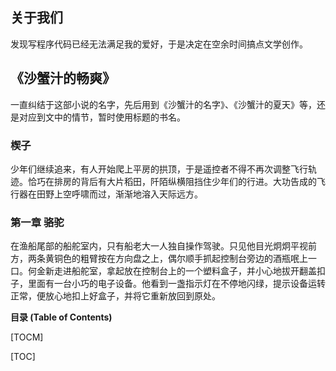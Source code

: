 ## 关于我们

发现写程序代码已经无法满足我的爱好，于是决定在空余时间搞点文学创作。

## 《沙蟹汁的畅爽》

一直纠结于这部小说的名字，先后用到《沙蟹汁的名字》、《沙蟹汁的夏天》等，还是对应到文中的情节，暂时使用标题的书名。

### 楔子
少年们继续追来，有人开始爬上平房的拱顶，于是遥控者不得不再次调整飞行轨迹。恰巧在排房的背后有大片稻田，阡陌纵横阻挡住少年们的行进。大功告成的飞行器在田野上空呼啸而过，渐渐地溶入天际远方。

### 第一章 骆驼
在渔船尾部的船舵室内，只有船老大一人独自操作驾驶。只见他目光炯炯平视前方，两条黄铜色的粗臂按在方向盘之上，偶尔顺手抓起控制台旁边的酒瓶呡上一口。何金新走进船舵室，拿起放在控制台上的一个塑料盒子，并小心地拔开翻盖扣子，里面有一台小巧的电子设备。他看到一盏指示灯在不停地闪绿，提示设备运转正常，便放心地扣上好盒子，并将它重新放回到原处。

**目录 (Table of Contents)**

[TOCM]

[TOC]
